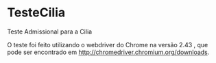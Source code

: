 # TesteCilia
Teste Admissional para a Cilia

O teste foi feito utilizando o webdriver do Chrome na versão 2.43 , que pode ser encontrado em http://chromedriver.chromium.org/downloads.

